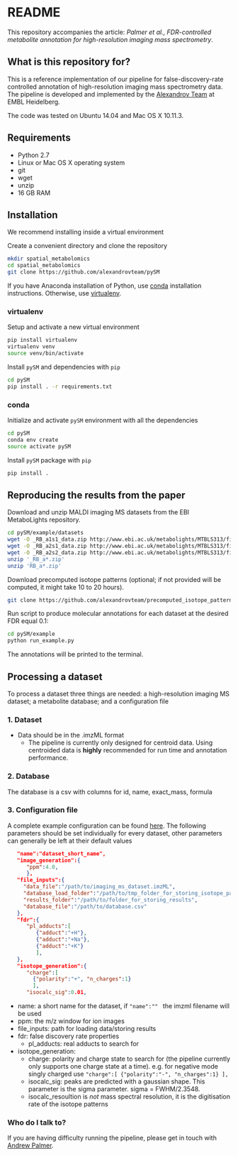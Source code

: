 # README #
This repository accompanies the article: *Palmer et al., FDR-controlled metabolite annotation for high-resolution imaging mass spectrometry*.

## What is this repository for? ##
This is a reference implementation of our pipeline for false-discovery-rate controlled annotation of high-resolution imaging mass spectrometry data. The pipeline is developed and implemented by the [Alexandrov Team](http://www.embl.de/research/units/scb/alexandrov/) at EMBL Heidelberg.

The code was tested on Ubuntu 14.04 and Mac OS X 10.11.3.

## Requirements

* Python 2.7
* Linux or Mac OS X operating system
* git
* wget
* unzip
* 16 GB RAM

## Installation ##

We recommend installing inside a virtual environment

Create a convenient directory and clone the repository
```bash
mkdir spatial_metabolomics
cd spatial_metabolomics
git clone https://github.com/alexandrovteam/pySM
```

If you have Anaconda installation of Python, use [conda](#conda) installation instructions.
Otherwise, use [virtualenv](#virtualenv).

### virtualenv

Setup and activate a new virtual environment
```bash
pip install virtualenv
virtualenv venv
source venv/bin/activate
```

Install `pySM` and dependencies with `pip`
```bash
cd pySM
pip install . -r requirements.txt
```

### conda

Initialize and activate `pySM` environment with all the dependencies
```bash
cd pySM
conda env create
source activate pySM
```

Install `pySM` package with `pip`
```bash
pip install .
```

## Reproducing the results from the paper ##

Download and unzip MALDI imaging MS datasets from the EBI MetaboLights repository.

```bash
cd pySM/example/datasets
wget -O _RB_a1s1_data.zip http://www.ebi.ac.uk/metabolights/MTBLS313/files/RB_a1s1_data.zip?token=11e11f8d-789d-47e4-83ed-01f4eb768cb6
wget -O _RB_a2s1_data.zip http://www.ebi.ac.uk/metabolights/MTBLS313/files/RB_a2s1_data.zip?token=11e11f8d-789d-47e4-83ed-01f4eb768cb6
wget -O _RB_a2s2_data.zip http://www.ebi.ac.uk/metabolights/MTBLS313/files/RB_a2s2_data.zip?token=11e11f8d-789d-47e4-83ed-01f4eb768cb6
unzip '_RB_a*.zip'
unzip 'RB_a*.zip'
```

Download precomputed isotope patterns (optional; if not provided will be computed, it might take 10 to 20 hours).

```bash
git clone https://github.com/alexandrovteam/precomputed_isotope_patterns pySM/example/precomputed_patterns
```
Run script to produce molecular annotations for each dataset at the desired FDR equal 0.1:
```bash
cd pySM/example
python run_example.py
```

The annotations will be printed to the terminal.

## Processing a dataset ##
To process a dataset three things are needed: a high-resolution imaging MS dataset; a metabolite database; and a configuration file

### 1. Dataset ###
* Data should be in the .imzML format
    * The pipeline is currently only designed for centroid data. Using centroided data is **highly** recommended for run time and annotation performance.

### 2. Database ###
The database is a csv with columns for id, name, exact_mass, formula

### 3. Configuration file ###
A complete example configuration can be found [here](https://github.com/alexandrovteam/pySM/blob/master/pySM/example/example_config.json).
The following parameters should be set individually for every dataset, other parameters can generally be left at their default values

```json
   "name":"dataset_short_name",
   "image_generation":{
      "ppm":4.0,
      },
   "file_inputs":{
     "data_file":"/path/to/imaging_ms_dataset.imzML",
     "database_load_folder":"/path/to/tmp_folder_for_storing_isotope_patterns",
     "results_folder":"/path/to/folder_for_storing_results",
     "database_file":"/path/to/database.csv"
   },
   "fdr":{
      "pl_adducts":[
         {"adduct":"+H"},
         {"adduct":"+Na"},
         {"adduct":"+K"}
         ],
   },
   "isotope_generation":{
      "charge":[
        {"polarity":"+", "n_charges":1}
        ],
      "isocalc_sig":0.01,
```
* name: a short name for the dataset, if ```"name":"" ``` the imzml filename will be used
* ppm: the m/z window for ion images
* file_inputs: path for loading data/storing results
* fdr: false discovery rate properties
  * pl_adducts: real adducts to search for
* isotope_generation:
  * charge: polarity and charge state to search for (the pipeline currently only supports one charge state at a time). e.g. for negative mode singly charged use ```"charge":[
        {"polarity":"-", "n_charges":1}
        ],```
  * isocalc_sig: peaks are predicted with a gaussian shape. This parameter is the sigma parameter. sigma = FWHM/2.3548.
  * isocalc_resoultion is *not* mass spectral resolution, it is the digitisation rate of the isotope patterns


### Who do I talk to? ###
If you are having difficulty running the pipeline, please get in touch with [Andrew Palmer](andrew.palmer@embl.de).
